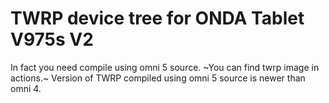 # TWRP device tree for ONDA Tablet V975s V2

In fact you need compile using omni 5 source.
~You can find twrp image in actions.~ Version of TWRP compiled using omni 5 source is newer than omni 4.
